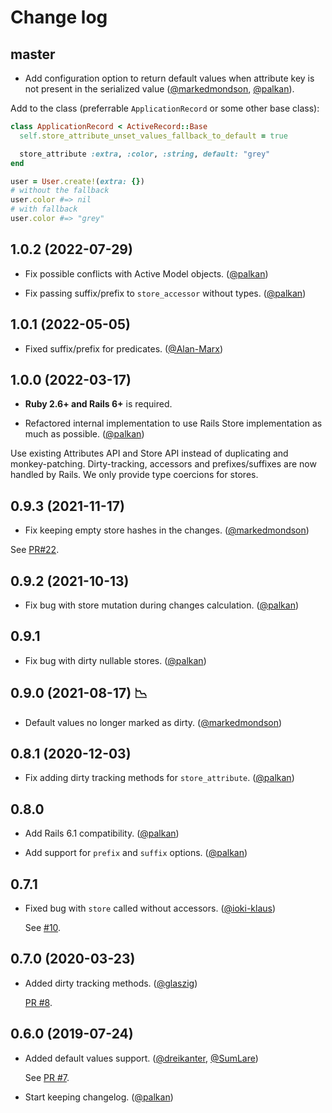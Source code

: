 # Change log

## master

- Add configuration option to return default values when attribute key is not present in the serialized value ([@markedmondson][], [@palkan][]).

Add to the class (preferrable `ApplicationRecord` or some other base class):

```ruby
class ApplicationRecord < ActiveRecord::Base
  self.store_attribute_unset_values_fallback_to_default = true

  store_attribute :extra, :color, :string, default: "grey"
end

user = User.create!(extra: {})
# without the fallback
user.color #=> nil
# with fallback
user.color #=> "grey"
```

## 1.0.2 (2022-07-29)

- Fix possible conflicts with Active Model objects. ([@palkan][])

- Fix passing suffix/prefix to `store_accessor` without types. ([@palkan][])

## 1.0.1 (2022-05-05)

- Fixed suffix/prefix for predicates. ([@Alan-Marx](https://github.com/Alan-Marx))

## 1.0.0 (2022-03-17)

- **Ruby 2.6+ and Rails 6+** is required.

- Refactored internal implementation to use Rails Store implementation as much as possible. ([@palkan][])

Use existing Attributes API and Store API instead of duplicating and monkey-patching. Dirty-tracking, accessors and prefixes/suffixes are now handled by Rails. We only provide type coercions for stores.

## 0.9.3 (2021-11-17)

- Fix keeping empty store hashes in the changes. ([@markedmondson][])

See [PR#22](https://github.com/palkan/store_attribute/pull/22).

## 0.9.2 (2021-10-13)

- Fix bug with store mutation during changes calculation. ([@palkan][])

## 0.9.1

- Fix bug with dirty nullable stores. ([@palkan][])

## 0.9.0 (2021-08-17) 📉

- Default values no longer marked as dirty. ([@markedmondson][])

## 0.8.1 (2020-12-03)

- Fix adding dirty tracking methods for `store_attribute`. ([@palkan][])

## 0.8.0

- Add Rails 6.1 compatibility. ([@palkan][])

- Add support for `prefix` and `suffix` options. ([@palkan][])

## 0.7.1

- Fixed bug with `store` called without accessors. ([@ioki-klaus][])

  See [#10](https://github.com/palkan/store_attribute/pull/10).

## 0.7.0 (2020-03-23)

- Added dirty tracking methods. ([@glaszig][])

  [PR #8](https://github.com/palkan/store_attribute/pull/8).

## 0.6.0 (2019-07-24)

- Added default values support. ([@dreikanter][], [@SumLare][])

  See [PR #7](https://github.com/palkan/store_attribute/pull/7).

- Start keeping changelog. ([@palkan][])

[@palkan]: https://github.com/palkan
[@dreikanter]: https://github.com/dreikanter
[@SumLare]: https://github.com/SumLare
[@glaszig]: https://github.com/glaszig
[@ioki-klaus]: https://github.com/ioki-klaus
[@markedmondson]: https://github.com/markedmondson
